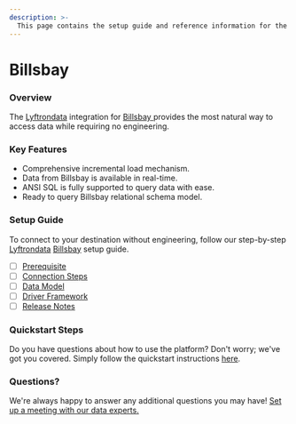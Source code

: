 ```yaml
---
description: >-
  This page contains the setup guide and reference information for the Billsbay source connector.
---
```


# Billsbay

### Overview

The [Lyftrondata](https://www.lyftrondata.com/) integration for [Billsbay](https://www.lyftrondata.com/integration/billsbay/)[ ](https://www.lyftrondata.com/integration/billsbay/)provides the most natural way to access data while requiring no engineering.

### Key Features

* Comprehensive incremental load mechanism.
* Data from Billsbay is available in real-time.&#x20;
* ANSI SQL is fully supported to query data with ease.
* Ready to query Billsbay relational schema model.

### Setup Guide

To connect to your destination without engineering, follow our step-by-step [Lyftrondata](https://www.lyftrondata.com/)  [Billsbay](https://www.lyftrondata.com/integration/billsbay/) setup guide.

* [ ] [Prerequisite](../../finance-analytics/billsbay/prerequisite.md)
* [ ] [Connection Steps](../../finance-analytics/billsbay/connection-steps.md)
* [ ] [Data Model](../../finance-analytics/billsbay/data-model/)
* [ ] [Driver Framework](../../finance-analytics/billsbay/driver-framework/)
* [ ] [Release Notes](../../finance-analytics/billsbay/release-notes.md)

### Quickstart Steps

Do you have questions about how to use the platform? Don't worry; we've got you covered. Simply follow the quickstart instructions [here](../../../quickstart-steps.md).

### Questions? <a href="#questions" id="questions"></a>

We're always happy to answer any additional questions you may have! [Set up a meeting with our data experts.](https://www.lyftrondata.com/book-a-meeting/)

